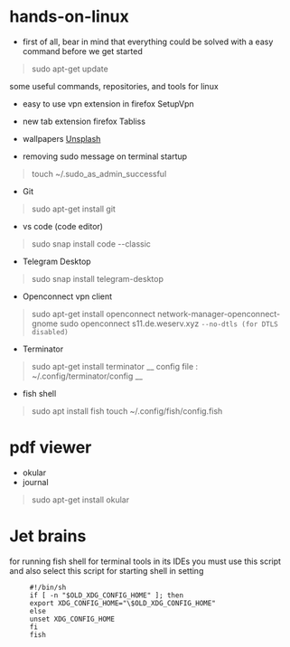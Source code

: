 # hands-on-linux

* first of all, bear in mind that everything could be solved with a easy command before we get started
> sudo apt-get update

some useful commands, repositories, and tools for linux

* easy to use vpn extension in firefox
SetupVpn

* new tab extension firefox
Tabliss

* wallpapers
[Unsplash](https://unsplash.com/)

* removing sudo message on terminal startup
> touch ~/.sudo_as_admin_successful

* Git
> sudo apt-get install git

* vs code (code editor)
> sudo snap install code --classic

* Telegram Desktop
> sudo snap install telegram-desktop

* Openconnect vpn client
> sudo apt-get install openconnect network-manager-openconnect-gnome
> sudo openconnect s11.de.weserv.xyz `--no-dtls (for DTLS disabled)`

* Terminator
> sudo apt-get install terminator
__ config file : ~/.config/terminator/config __

* fish shell
> sudo apt install fish
> touch ~/.config/fish/config.fish

# pdf viewer
* okular
* journal


> sudo apt-get install okular

# Jet brains

for running fish shell for terminal tools in its IDEs you must use this script and also select this script for starting shell in setting

         #!/bin/sh
         if [ -n "$OLD_XDG_CONFIG_HOME" ]; then
         export XDG_CONFIG_HOME="\$OLD_XDG_CONFIG_HOME"
         else
         unset XDG_CONFIG_HOME
         fi
         fish
